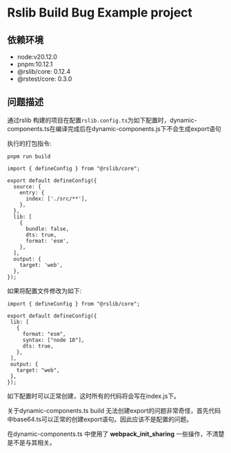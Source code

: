 # Rslib Build Bug Example project

## 依赖环境

* node:v20.12.0
* pnpm:10.12.1
* @rslib/core: 0.12.4
* @rstest/core: 0.3.0

## 问题描述

通过rslib 构建的项目在配置`rslib.config.ts`为如下配置时，dynamic-components.ts在编译完成后在dynamic-components.js下不会生成export语句

执行的打包指令:
```
pnpm run build
```

```
import { defineConfig } from "@rslib/core";

export default defineConfig({
  source: {
    entry: {
      index: ['./src/**'],
    },
  },
  lib: [
    {
      bundle: false,
      dts: true,
      format: 'esm',
    },
  ],
  output: {
    target: 'web',
  },
});

```

 如果将配置文件修改为如下:
 ```
 import { defineConfig } from "@rslib/core";

export default defineConfig({
  lib: [
    {
      format: "esm",
      syntax: ["node 18"],
      dts: true,
    },
  ],
  output: {
    target: "web",
  },
});

 ```

 如下配置时可以正常创建，这时所有的代码将会写在index.js下。

 关于dynamic-components.ts build 无法创建export的问题非常奇怪，首先代码中base64.ts可以正常的创建export语句。因此应该不是配置的问题。

 在dynamic-components.ts 中使用了 __webpack_init_sharing__ 一些操作，不清楚是不是与其相关。

